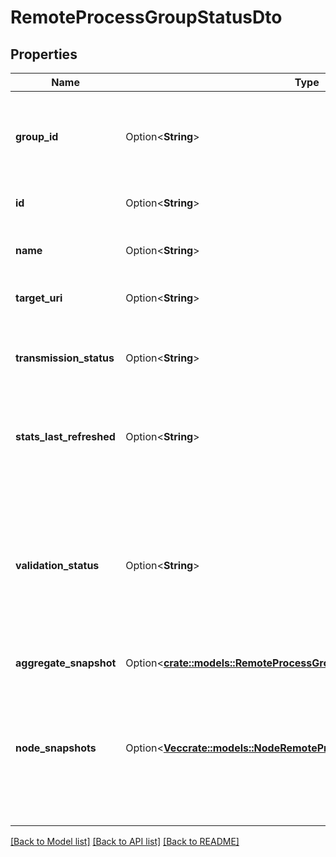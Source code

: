 # RemoteProcessGroupStatusDto

## Properties

Name | Type | Description | Notes
------------ | ------------- | ------------- | -------------
**group_id** | Option<**String**> | The unique ID of the process group that the Processor belongs to | [optional]
**id** | Option<**String**> | The unique ID of the Processor | [optional]
**name** | Option<**String**> | The name of the remote process group. | [optional]
**target_uri** | Option<**String**> | The URI of the target system. | [optional]
**transmission_status** | Option<**String**> | The transmission status of the remote process group. | [optional]
**stats_last_refreshed** | Option<**String**> | The time the status for the process group was last refreshed. | [optional]
**validation_status** | Option<**String**> | Indicates whether the component is valid, invalid, or still in the process of validating (i.e., it is unknown whether or not the component is valid) | [optional]
**aggregate_snapshot** | Option<[**crate::models::RemoteProcessGroupStatusSnapshotDto**](RemoteProcessGroupStatusSnapshotDTO.md)> |  | [optional]
**node_snapshots** | Option<[**Vec<crate::models::NodeRemoteProcessGroupStatusSnapshotDto>**](NodeRemoteProcessGroupStatusSnapshotDTO.md)> | A status snapshot for each node in the cluster. If the NiFi instance is a standalone instance, rather than a cluster, this may be null. | [optional]

[[Back to Model list]](../README.md#documentation-for-models) [[Back to API list]](../README.md#documentation-for-api-endpoints) [[Back to README]](../README.md)


